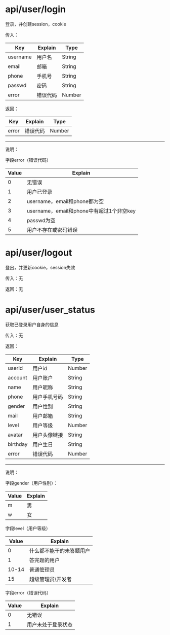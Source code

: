 # api/user/login

登录，并创建session，cookie

传入：

| Key      | Explain | Type   |
| -------- | ------- | ------ |
| username | 用户名 | String |
| email | 邮箱 | String |
| phone | 手机号 | String |
| passwd   | 密码      | String |
| error | 错误代码     | Number |

返回：

| Key      | Explain | Type   |
| -------- | ------- | ------ |
| error | 错误代码     | Number |

---

说明：

字段error（错误代码）

| Value    | Explain    |
| ------ | ---------- |
| 0   | 无错误       |
| 1   | 用户已登录       |
| 2   | username，email和phone都为空 |
| 3   | username，email和phone中有超过1个非空key |
| 4   | passwd为空 |
| 5   | 用户不存在或密码错误  |

# api/user/logout

登出，并更新cookie，session失效

传入：无

返回：无

# api/user/user_status

获取已登录用户自身的信息

传入：无

返回：

| Key    | Explain    | Type   |
| ------ | ---------- | ------ |
| userid | 用户id       | Number |
| account   | 用户账户       | String |
| name   | 用户昵称       | String |
| phone   | 用户手机号码       | String |
| gender   | 用户性别       | String |
| mail   | 用户邮箱       | String |
| level  | 用户等级 | Number |
| avatar | 用户头像链接     | String |
| birthday | 用户生日     | String |
| error | 错误代码     | Number |

---

说明：

字段gender（用户性别）：

| Value    | Explain    |
| ------ | ---------- |
| m   | 男       | 
| w   | 女       |

字段level（用户等级）

| Value    | Explain    |
| ------ | ---------- |
| 0     | 什么都不能干的未答题用户 |
| 1     | 答完题的用户       |
| 10-14 | 普通管理员        |
| 15    | 超级管理员\开发者    |

字段error（错误代码）

| Value    | Explain    |
| ------ | ---------- |
| 0   | 无错误       |
| 1   | 用户未处于登录状态       | 


